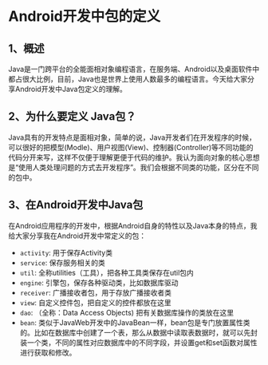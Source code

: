 # Android开发中包的定义

## 1、概述

Java是一门跨平台的全能面相对象编程语言，在服务端、Android以及桌面软件中都占很大比例，目前，Java也是世界上使用人数最多的编程语言。今天给大家分享Android开发中Java包定义的理解。

## 2、为什么要定义 Java包？

Java具有的开发特点是面相对象，简单的说，Java开发者们在开发程序的时候，可以很好的把模型(Modle)、用户视图(View)、控制器(Controller)等不同功能的代码分开来写，这样不仅便于理解更便于代码的维护。我认为面向对象的核心思想是“使用人类处理问题的方式去开发程序”。我们会根据不同类的功能，区分在不同的包中。

## 3、在Android开发中Java包

在Android应用程序的开发中，根据Android自身的特性以及Java本身的特点，我给大家分享我在Android开发中常定义的包：

- `activity`:  用于保存Activity类
- `service`:  保存服务相关的类
- `util`:  全称utilities（工具），把各种工具类保存在util包内
- `engine`:  引擎包，保存各种驱动类，比如数据库驱动
- `receiver`:  广播接收者包，用于存放广播接收者类
- `view`:  自定义控件包，把自定义的控件都放在这里
- `dao`: （全称：Data Access Objects) 把有关数据库操作的类放在这里
- `bean`:  类似于JavaWeb开发中的JavaBean一样，bean包是专门放置属性类的。比如在数据库中创建了一个表，那么从数据中读取表数据时，就可以先封装一个类，不同的属性对应数据库中的不同字段，并设置get和set函数对属性进行获取和修改。
